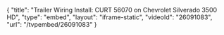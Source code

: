 {
    "title": "Trailer Wiring Install: CURT 56070 on Chevrolet Silverado 3500 HD",
    "type": "embed",
    "layout": "iframe-static",
    "videoId": "26091083",
    "url": "\/tvpembed\/26091083"
}